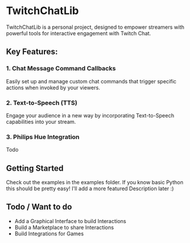 # TwitchChatLib

TwitchChatLib is a personal project, designed to empower streamers with powerful tools for interactive engagement with Twitch Chat.

## Key Features:

### 1. Chat Message Command Callbacks
Easily set up and manage custom chat commands that trigger specific actions when invoked by your viewers.

### 2. Text-to-Speech (TTS)
Engage your audience in a new way by incorporating Text-to-Speech capabilities into your stream.

### 3. Philips Hue Integration
Todo

## Getting Started
Check out the examples in the examples folder. If you know basic Python this should be pretty easy! I'll add a more featured Description later :)

## Todo / Want to do
* Add a Graphical Interface to build Interactions
* Build a Marketplace to share Interactions
* Build Integrations for Games
